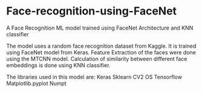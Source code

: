 # Face-recognition-using-FaceNet
A Face Recognition ML model trained using FaceNet Architecture and KNN classifier

The model uses a random face recognition dataset from Kaggle. It is trained using FaceNet model from Keras.
Feature Extraction of the faces were done using the MTCNN model.
Calculation of similarity between different face embeddings is done using KNN classifier.

The libraries used in this model are:
Keras
Sklearn
CV2
OS
Tensorflow
Matplotlib.pyplot
Numpt
